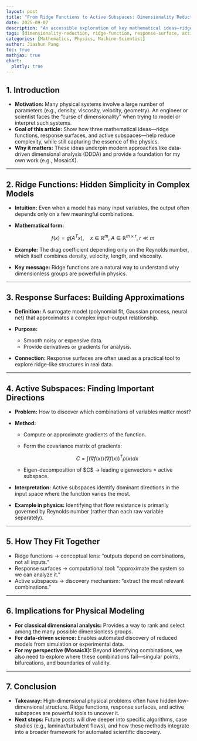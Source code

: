 ```yaml
---
layout: post
title: "From Ridge Functions to Active Subspaces: Dimensionality Reduction in High-Dimensional Physical Problems"
date: 2025-09-07
description: "An accessible exploration of key mathematical ideas—ridge functions, response surfaces, and active subspaces—that reveal hidden simplicity in complex physical systems."
tags: [dimensionality-reduction, ridge-function, response-surface, active-subspace, learning]
categories: [Mathematics, Physics, Machine-Scientist]
author: Jiashun Pang
toc: true
mathjax: true
chart:
  plotly: true
---
```



## 1. Introduction

* **Motivation:** Many physical systems involve a large number of parameters (e.g., density, viscosity, velocity, geometry). An engineer or scientist faces the “curse of dimensionality” when trying to model or interpret such systems.
* **Goal of this article:** Show how three mathematical ideas—ridge functions, response surfaces, and active subspaces—help reduce complexity, while still capturing the essence of the physics.
* **Why it matters:** These ideas underpin modern approaches like data-driven dimensional analysis (DDDA) and provide a foundation for my own work (e.g., MosaicX).

---

## 2. Ridge Functions: Hidden Simplicity in Complex Models

* **Intuition:** Even when a model has many input variables, the output often depends only on a few meaningful combinations.
* **Mathematical form:**

  $$
  f(x) = g(A^T x), \quad x \in \mathbb{R}^m, \; A \in \mathbb{R}^{m \times r}, \; r \ll m
  $$
* **Example:** The drag coefficient depending only on the Reynolds number, which itself combines density, velocity, length, and viscosity.
* **Key message:** Ridge functions are a natural way to understand why dimensionless groups are powerful in physics.

---

## 3. Response Surfaces: Building Approximations

* **Definition:** A surrogate model (polynomial fit, Gaussian process, neural net) that approximates a complex input–output relationship.
* **Purpose:**

  * Smooth noisy or expensive data.
  * Provide derivatives or gradients for analysis.
* **Connection:** Response surfaces are often used as a practical tool to explore ridge-like structures in real data.

---

## 4. Active Subspaces: Finding Important Directions

* **Problem:** How to discover which combinations of variables matter most?
* **Method:**

  * Compute or approximate gradients of the function.
  * Form the covariance matrix of gradients:

    $$
    C = \int (\nabla f(x))(\nabla f(x))^T \rho(x) dx
    $$
  * Eigen-decomposition of \$C\$ → leading eigenvectors = active subspace.
* **Interpretation:** Active subspaces identify dominant directions in the input space where the function varies the most.
* **Example in physics:** Identifying that flow resistance is primarily governed by Reynolds number (rather than each raw variable separately).

---

## 5. How They Fit Together

* Ridge functions → conceptual lens: “outputs depend on combinations, not all inputs.”
* Response surfaces → computational tool: “approximate the system so we can analyze it.”
* Active subspaces → discovery mechanism: “extract the most relevant combinations.”

---

## 6. Implications for Physical Modeling

* **For classical dimensional analysis:** Provides a way to rank and select among the many possible dimensionless groups.
* **For data-driven science:** Enables automated discovery of reduced models from simulation or experimental data.
* **For my perspective (MosaicX):** Beyond identifying combinations, we also need to explore where these combinations fail—singular points, bifurcations, and boundaries of validity.

---

## 7. Conclusion

* **Takeaway:** High-dimensional physical problems often have hidden low-dimensional structure. Ridge functions, response surfaces, and active subspaces are powerful tools to uncover it.
* **Next steps:** Future posts will dive deeper into specific algorithms, case studies (e.g., laminar/turbulent flows), and how these methods integrate into a broader framework for automated scientific discovery.

